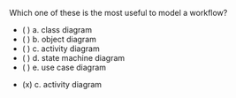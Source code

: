 <panel header=":lock::key: Which one of these is the most useful to model a workflow?">

<panel header="%%Prerequisites%%" expandable expanded>
  <dynamic-panel bottom-switch src="../modelingStructures/classDiagramsBasic/full.md" header="Modeling: Modeling Structures: Class Diagrams" />
  <dynamic-panel bottom-switch src="../modelingStructures/objectDiagrams/full.md" header="Modeling: Modeling Structures: Object Diagrams" />
  <dynamic-panel bottom-switch src="../modelingBehaviors/activityDiagrams/full.md" header="Modeling: Modeling Behaviors: Activity Diagrams" />
	<dynamic-panel bottom-switch src="../modelingBehaviors/stateMachineDiagrams/full.md" header="Modeling: Modeling Behaviors: State Machine Diagrams" />
  <dynamic-panel bottom-switch src="../modelingBehaviors/useCaseDiagrams/full.md" header="Modeling: Modeling Behaviors: Use Case Diagrams" />
</panel>

<p/>

<question>
Which one of these is the most useful to model a workflow?

- ( ) a. class diagram
- ( ) b. object diagram
- ( ) c. activity diagram
- ( ) d. state machine diagram
- ( ) e. use case diagram

<div slot="answer">

- (x) c. activity diagram

</div>
</question>
</panel>
